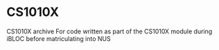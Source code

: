 # CS1010X
CS1010X archive
For code written as part of the CS1010X module during iBLOC before matriculating into NUS
